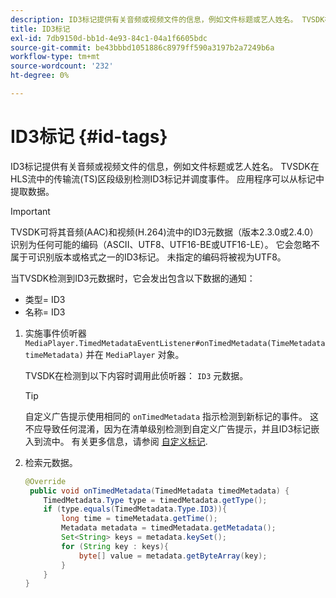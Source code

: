 ```yaml
---
description: ID3标记提供有关音频或视频文件的信息，例如文件标题或艺人姓名。 TVSDK在HLS流中的传输流(TS)区段级别检测ID3标记并调度事件。 应用程序可以从标记中提取数据。
title: ID3标记
exl-id: 7db9150d-bb1d-4e93-84c1-04a1f6605bdc
source-git-commit: be43bbbd1051886c8979ff590a3197b2a7249b6a
workflow-type: tm+mt
source-wordcount: '232'
ht-degree: 0%

---
```


# ID3标记 {#id-tags}

ID3标记提供有关音频或视频文件的信息，例如文件标题或艺人姓名。 TVSDK在HLS流中的传输流(TS)区段级别检测ID3标记并调度事件。 应用程序可以从标记中提取数据。

>[!IMPORTANT]
>
>TVSDK可将其音频(AAC)和视频(H.264)流中的ID3元数据（版本2.3.0或2.4.0）识别为任何可能的编码（ASCII、UTF8、UTF16-BE或UTF16-LE）。 它会忽略不属于可识别版本或格式之一的ID3标记。 未指定的编码将被视为UTF8。

当TVSDK检测到ID3元数据时，它会发出包含以下数据的通知：

* 类型= ID3
* 名称= ID3

1. 实施事件侦听器 `MediaPlayer.TimedMetadataEventListener#onTimedMetadata(TimeMetadata timeMetadata)` 并在 `MediaPlayer` 对象。

   TVSDK在检测到以下内容时调用此侦听器： `ID3` 元数据。

   >[!TIP]
   >
   >自定义广告提示使用相同的 `onTimedMetadata` 指示检测到新标记的事件。 这不应导致任何混淆，因为在清单级别检测到自定义广告提示，并且ID3标记嵌入到流中。 有关更多信息，请参阅 [自定义标记](../../tvsdk-3x-android-prog/android-3x-advertising/ad-insertion/custom-tags-configure/android-3x-custom-tags-configure.md).

1. 检索元数据。

   ```java
   @Override 
    public void onTimedMetadata(TimedMetadata timedMetadata) { 
       TimedMetadata.Type type = timedMetadata.getType(); 
       if (type.equals(TimedMetadata.Type.ID3)){ 
           long time = timeMetadata.getTime(); 
           Metadata metadata = timedMetadata.getMetadata(); 
           Set<String> keys = metadata.keySet(); 
           for (String key : keys){ 
               byte[] value = metadata.getByteArray(key); 
           } 
       } 
   }
   ```
